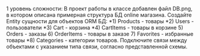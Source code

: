 1 уровень сложности: В проект работы в классе добавлен файл DB.png, в котором описана примерная структура БД online магазина.
Создайте Entity сущности для объектов ORM БД:
*1) Products - товары
*2) Users - пользователи
*3) Cart - корзина
*4) CartItems - товары в корзине
5) Orders - заказы
6) OrderItems - товары в заказе
7) Favorites - избранные товары
   *8) Categories - категории товаров.
   Подключите связи между объектами с указанием типа связи, согласно представленной схемы.